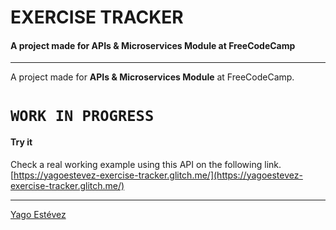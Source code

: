 # EXERCISE TRACKER
#### A project made for APIs & Microservices Module at FreeCodeCamp
----

A project made for **APIs & Microservices Module** at FreeCodeCamp.

# ```WORK IN PROGRESS```

#### Try it
Check a real working example using this API on the following link.
[https://yagoestevez-exercise-tracker.glitch.me/](https://yagoestevez-exercise-tracker.glitch.me/)

---
[Yago Estévez](https://twitter.com/yagoestevez)